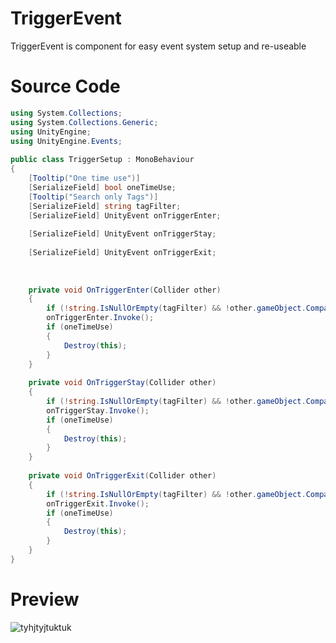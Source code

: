 # TriggerEvent
TriggerEvent is component for easy event system setup and re-useable
# Source Code
```csharp 
using System.Collections;
using System.Collections.Generic;
using UnityEngine;
using UnityEngine.Events;
​
public class TriggerSetup : MonoBehaviour
{
    [Tooltip("One time use")]
    [SerializeField] bool oneTimeUse;
    [Tooltip("Search only Tags")]
    [SerializeField] string tagFilter;
    [SerializeField] UnityEvent onTriggerEnter;
​
    [SerializeField] UnityEvent onTriggerStay;
​
    [SerializeField] UnityEvent onTriggerExit;
​
​
​
    private void OnTriggerEnter(Collider other)
    {
        if (!string.IsNullOrEmpty(tagFilter) && !other.gameObject.CompareTag(tagFilter)) return;
        onTriggerEnter.Invoke();
        if (oneTimeUse)
        {
            Destroy(this);
        }
    }
​
    private void OnTriggerStay(Collider other)
    {
        if (!string.IsNullOrEmpty(tagFilter) && !other.gameObject.CompareTag(tagFilter)) return;
        onTriggerStay.Invoke();
        if (oneTimeUse)
        {
            Destroy(this);
        }
    }
​
    private void OnTriggerExit(Collider other)
    {
        if (!string.IsNullOrEmpty(tagFilter) && !other.gameObject.CompareTag(tagFilter)) return;
        onTriggerExit.Invoke();
        if (oneTimeUse)
        {
            Destroy(this);
        }
    }
}
```
# Preview

![tyhjtyjtuktuk](https://github.com/TaufiqRahmanHakim/Setup_TriggerEvent/assets/112629423/4542f8dd-0784-46ee-bc77-738e15eeef82)
